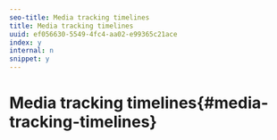 ```yaml
---
seo-title: Media tracking timelines
title: Media tracking timelines
uuid: ef056630-5549-4fc4-aa02-e99365c21ace
index: y
internal: n
snippet: y
---
```


# Media tracking timelines{#media-tracking-timelines}

